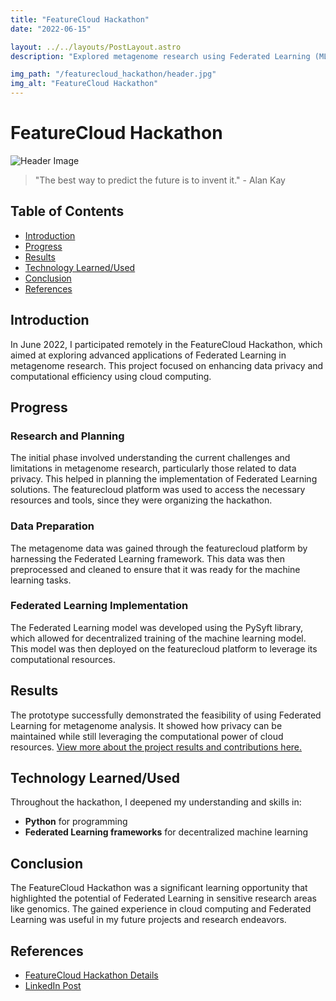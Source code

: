 ```yaml
---
title: "FeatureCloud Hackathon"
date: "2022-06-15"

layout: ../../layouts/PostLayout.astro
description: "Explored metagenome research using Federated Learning (ML) and cloud computing to enhance data privacy and computational efficiency."

img_path: "/featurecloud_hackathon/header.jpg"
img_alt: "FeatureCloud Hackathon"
---
```


# FeatureCloud Hackathon

![Header Image](/featurecloud_hackathon/rocks.jpg)

> "The best way to predict the future is to invent it." - Alan Kay

## Table of Contents
- [Introduction](#introduction)
- [Progress](#progress)
- [Results](#results)
- [Technology Learned/Used](#technology-learnedused)
- [Conclusion](#conclusion)
- [References](#references)

## Introduction
In June 2022, I participated remotely in the FeatureCloud Hackathon, which aimed at exploring advanced applications of Federated Learning in metagenome research. This project focused on enhancing data privacy and computational efficiency using cloud computing.

## Progress
### Research and Planning
The initial phase involved understanding the current challenges and limitations in metagenome research, particularly those related to data privacy. This helped in planning the implementation of Federated Learning solutions. The featurecloud platform was used to access the necessary resources and tools, since they were organizing the hackathon.

### Data Preparation
The metagenome data was gained through the featurecloud platform by harnessing the Federated Learning framework. This data was then preprocessed and cleaned to ensure that it was ready for the machine learning tasks.

### Federated Learning Implementation
The Federated Learning model was developed using the PySyft library, which allowed for decentralized training of the machine learning model. This model was then deployed on the featurecloud platform to leverage its computational resources.

## Results
The prototype successfully demonstrated the feasibility of using Federated Learning for metagenome analysis. It showed how privacy can be maintained while still leveraging the computational power of cloud resources. [View more about the project results and contributions here.](https://featurecloud.ai/hackathon-2022)

## Technology Learned/Used
Throughout the hackathon, I deepened my understanding and skills in:
- **Python** for programming
- **Federated Learning frameworks** for decentralized machine learning

## Conclusion
The FeatureCloud Hackathon was a significant learning opportunity that highlighted the potential of Federated Learning in sensitive research areas like genomics. The gained experience in cloud computing and Federated Learning was useful in my future projects and research endeavors.

## References
- [FeatureCloud Hackathon Details](https://featurecloud.ai/hackathon-2022)
- [LinkedIn Post](https://www.linkedin.com/feed/update/urn:li:activity:6948938371314425856/)